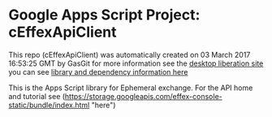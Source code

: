 # Google Apps Script Project: cEffexApiClient
This repo (cEffexApiClient) was automatically created on 03 March 2017 16:53:25 GMT by GasGit
for more information see the [desktop liberation site](http://ramblings.mcpher.com/Home/excelquirks/ephemeralexchange/appsscriptlibrary "desktop liberation")
you can see [library and dependency information here](dependencies.md)

This is the Apps Script library for Ephemeral exchange. For the API home and tutorial see (https://storage.googleapis.com/effex-console-static/bundle/index.html "here")
